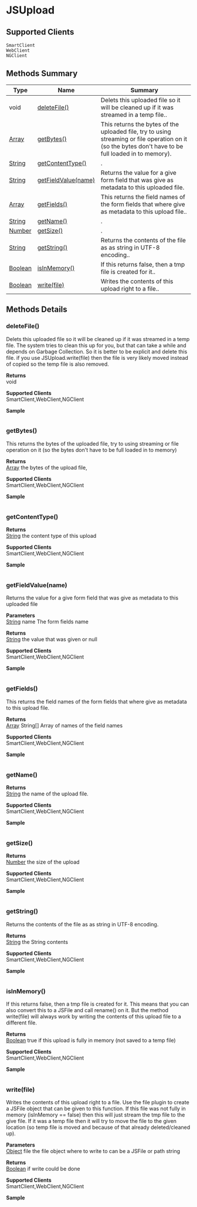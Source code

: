 #  JSUpload

## **Supported Clients**

    SmartClient
    WebClient
    NGClient

## Methods Summary

| Type                                                  | Name                    | Summary                                                                                                           |
| ----------------------------------------------------- | ----------------------- | ----------------------------------------------------------------------------------------------------------------- |
|void | [deleteFile()](JSUpload.md#deletefile)                   | Delets this uploaded file so it will be cleaned up if it was streamed in a temp file..                                    |
| [Array](../JSLib/Array.md) | [getBytes()](JSUpload.md#getbytes)                   | This returns the bytes of the uploaded file, try to using streaming or file operation on it (so the bytes don't have to be full loaded in to memory).                                    |
| [String](../JSLib/String.md) | [getContentType()](JSUpload.md#getcontenttype)                   | .                                    |
| [String](../JSLib/String.md) | [getFieldValue(name)](JSUpload.md#getfieldvalue-name)                   | Returns the value for a give form field that was give as metadata to this uploaded file.                                    |
| [Array](../JSLib/Array.md) | [getFields()](JSUpload.md#getfields)                   | This returns the field names of the form fields that where give as metadata to this upload file..                                    |
| [String](../JSLib/String.md) | [getName()](JSUpload.md#getname)                   | .                                    |
| [Number](../JSLib/Number.md) | [getSize()](JSUpload.md#getsize)                   | .                                    |
| [String](../JSLib/String.md) | [getString()](JSUpload.md#getstring)                   | Returns the contents of the file as as string in UTF-8 encoding..                                    |
| [Boolean](../JSLib/Boolean.md) | [isInMemory()](JSUpload.md#isinmemory)                   | If this returns false, then a tmp file is created for it..                                    |
| [Boolean](../JSLib/Boolean.md) | [write(file)](JSUpload.md#write-file)                   | Writes the contents of this upload right to a file..                                    |

## Methods Details

### deleteFile()

Delets this uploaded file so it will be cleaned up if it was streamed in a temp file.
The system tries to clean this up for you, but that can take a while and depends on Garbage Collection.
So it is better to be explicit and delete this file.
if you use JSUpload.write(file) then the file is very likely moved instead of copied so the temp file is also removed.


**Returns**\
void 

**Supported Clients**\
SmartClient,WebClient,NGClient

**Sample**

```javascript

```
### getBytes()

This returns the bytes of the uploaded file, try to using streaming or file operation on it (so the bytes don't have to be full loaded in to memory)


**Returns**\
[Array](../JSLib/Array.md) the bytes of the upload file,

**Supported Clients**\
SmartClient,WebClient,NGClient

**Sample**

```javascript

```
### getContentType()




**Returns**\
[String](../JSLib/String.md) the content type of this upload

**Supported Clients**\
SmartClient,WebClient,NGClient

**Sample**

```javascript

```
### getFieldValue(name)

Returns the value for a give form field that was give as metadata to this uploaded file

**Parameters**\
[String](../JSLib/String.md) name The form fields name

**Returns**\
[String](../JSLib/String.md) the value that was given or null

**Supported Clients**\
SmartClient,WebClient,NGClient

**Sample**

```javascript

```
### getFields()

This returns the field names of the form fields that where give as metadata to this upload file.


**Returns**\
[Array](../JSLib/Array.md) String[] Array of names of the field names

**Supported Clients**\
SmartClient,WebClient,NGClient

**Sample**

```javascript

```
### getName()




**Returns**\
[String](../JSLib/String.md) the name of the upload file.

**Supported Clients**\
SmartClient,WebClient,NGClient

**Sample**

```javascript

```
### getSize()




**Returns**\
[Number](../JSLib/Number.md) the size of the upload

**Supported Clients**\
SmartClient,WebClient,NGClient

**Sample**

```javascript

```
### getString()

Returns the contents of the file as as string in UTF-8 encoding.


**Returns**\
[String](../JSLib/String.md) the String contents

**Supported Clients**\
SmartClient,WebClient,NGClient

**Sample**

```javascript

```
### isInMemory()

If this returns false, then a tmp file is created for it. This means that you can also convert this to a JSFile and call rename() on it.
But the method write(file) will always work by writing the contents of this upload file to a different file.


**Returns**\
[Boolean](../JSLib/Boolean.md) true if this upload is fully in memory (not saved to a temp file)

**Supported Clients**\
SmartClient,WebClient,NGClient

**Sample**

```javascript

```
### write(file)

Writes the contents of this upload right to a file. Use the file plugin to create a JSFile object that can be given to this function.
If this file was not fully in memory (isInMemory == false) then this will just stream the tmp file to the give file.
If it was a temp file then it will try to move the file to the given location (so temp file is moved and because of that already deleted/cleaned up).

**Parameters**\
[Object](../JSLib/Object.md) file the file object where to write to can be a JSFile or path string

**Returns**\
[Boolean](../JSLib/Boolean.md) if write could be done

**Supported Clients**\
SmartClient,WebClient,NGClient

**Sample**

```javascript

```

